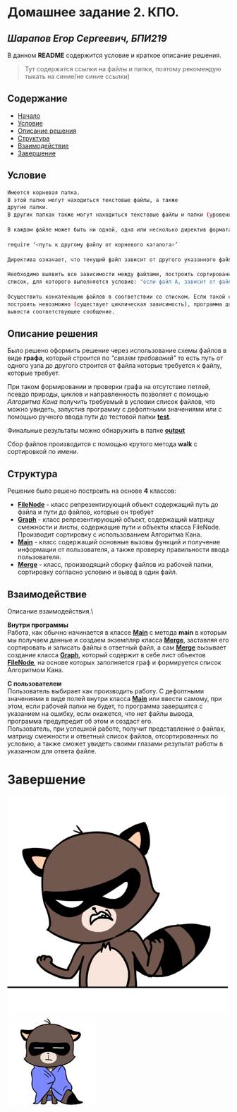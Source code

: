# **Домашнее задание 2. КПО.**
## _Шарапов Егор Сергеевич, БПИ219_

В данном **README** содержится условие и краткое описание решения.
> Тут содержатся ссылки на файлы и папки, поэтому рекомендую тыкать на синие/не синие ссылки)
## Содержание 
- [Начало](#отчёт-домашнее-задание-4-вариант-22)
- [Условие](#Условие) 
- [Описание решения](#описание-решения) 
- [Структура](#структура) 
- [Взаимодействие](#взаимодействие) 
- [Завершение](#завершение)

## Условие

```sh
Имеется корневая папка.
В этой папке могут находиться текстовые файлы, а также
другие папки.
В других папках также могут находиться текстовые файлы и папки (уровень вложенности может оказаться любым).

В каждом файле может быть ни одной, одна или несколько директив формата:

require ‘<путь к другому файлу от корневого каталога>’

Директива означает, что текущий файл зависит от другого указанного файла.

Необходимо выявить все зависимости между файлами, построить сортированный
список, для которого выполняется условие: "если файл А, зависит от файла В, то файл А находится ниже файла В в списке."

Осуществить конкатенацию файлов в соответствии со списком. Если такой список
построить невозможно (существует циклическая зависимость), программа должна
вывести соответствующее сообщение.
```

## Описание решения
Было решено оформить решение через использование схемы файлов в виде **графа**, который строится по _"связям требований"_ то есть путь от одного узла до другого строится от файла которые требуется к файлу, которые требует.

При таком формировании и проверки графа на отсутствие петлей, псевдо природы, циклов и направленность позволяет с помощью *Алгоритма Кана* получить требуемый в условии список файлов, что можно увидеть, запустив программу с дефолтными значениями или с помощью ручного ввода пути до тестовой папки [**test**](./test).

Финальные результаты можно обнаружить в папке [**output**](./output)

Сбор файлов производится с помощью крутого метода **walk** c сортировкой по имени. 


## Структура 
Решение было решено построить на основе **4** классов:

- [**FileNode**](./src/FileNode.java) - класс репрезентирующий объект содержащий путь до файла и пути до файлов, которые он требует
- [**Graph**](./src/Graph.java) - класс репрезентирующий объект, содержащий матрицу смежности и листы, содержащие пути и объекты класса FileNode. Производит сортировку с использованием Алгоритма Кана.
- [**Main**](./src/Main.java) - класс содержащий основные вызовы функций и получение информации от пользователя, а также проверку правильности ввода пользователя.
- [**Merge**](./src/Merge.java) - класс, производящий сборку файлов из рабочей папки, сортировку согласно условию и вывод в один файл.

## Взаимодействие 
Описание взаимодействия.\

**Внутри программы**\
Работа, как обычно начинается в классе [**Main**](./src/Main.java) с метода **main** в которым мы получаем данные и создаем экземпляр класса [**Merge**](./src/Merge.java), заставляя его сортировать и записать файлы в ответный файл, а сам [**Merge**](./src/Merge.java) вызывает создание класса [**Graph**](./src/Graph.java), который содержит в себе лист объектов [**FileNode**](./src/FileNode.java), на основе которых заполняется граф и формируется список Алгоритмом Кана.

**С пользователем**\
Пользователь выбирает как производить работу. С дефолтными значениями в виде полей внутри класса [**Main**](./src/Main.java) или ввести самому, при этом, если рабочей папки не будет, то программа завершится с указанием на ошибку, если окажется, что нет файлы вывода, программа предупредит об этом и создаст его.\
Пользователь, при успешной работе, получит представление о файлах, матрицу смежности и ответный список файлов, отсортированных по условию, а также сможет увидеть своими глазами результат работы в указанном для ответа файле. 

# Завершение
![](./images/r.gif) ![](./images/e.gif)
